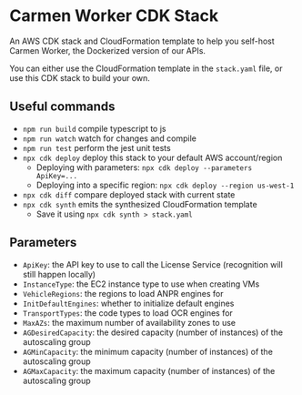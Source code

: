 # Carmen Worker CDK Stack

An AWS CDK stack and CloudFormation template to help you self-host Carmen Worker, the Dockerized version of our APIs.

You can either use the CloudFormation template in the `stack.yaml` file, or
use this CDK stack to build your own.

## Useful commands

* `npm run build`   compile typescript to js
* `npm run watch`   watch for changes and compile
* `npm run test`    perform the jest unit tests
* `npx cdk deploy`  deploy this stack to your default AWS account/region
  * Deploying with parameters: `npx cdk deploy --parameters ApiKey=...`
  * Deploying into a specific region: `npx cdk deploy --region us-west-1`
* `npx cdk diff`    compare deployed stack with current state
* `npx cdk synth`   emits the synthesized CloudFormation template
  * Save it using `npx cdk synth > stack.yaml`

## Parameters

- `ApiKey`: the API key to use to call the License Service (recognition will
  still happen locally)
- `InstanceType`: the EC2 instance type to use when creating VMs
- `VehicleRegions`: the regions to load ANPR engines for
- `InitDefaultEngines`: whether to initialize default engines
- `TransportTypes`: the code types to load OCR engines for
- `MaxAZs`: the maximum number of availability zones to use
- `AGDesiredCapacity`: the desired capacity (number of instances) of the
  autoscaling group
- `AGMinCapacity`: the minimum capacity (number of instances) of the autoscaling
  group
- `AGMaxCapacity`: the maximum capacity (number of instances) of the autoscaling
  group

